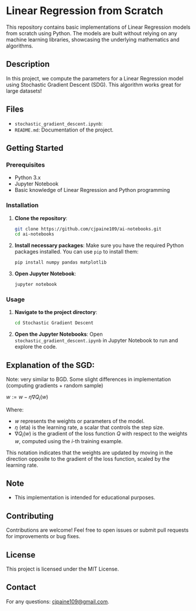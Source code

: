 # Linear Regression from Scratch

This repository contains basic implementations of Linear Regression models from scratch using Python. The models are built without relying on any machine learning libraries, showcasing the underlying mathematics and algorithms.

## Description

In this project, we compute the parameters for a Linear Regression model using Stochastic Gradient Descent (SDG). This algorithm works great for large datasets!

## Files

- `stochastic_gradient_descent.ipynb`:
- `README.md`: Documentation of the project.

## Getting Started

### Prerequisites

- Python 3.x
- Jupyter Notebook
- Basic knowledge of Linear Regression and Python programming

### Installation

1. **Clone the repository**:
    ```bash
    git clone https://github.com/cjpaine109/ai-notebooks.git
    cd ai-notebooks
    ```

2. **Install necessary packages**:
    Make sure you have the required Python packages installed. You can use `pip` to install them:
    ```bash
    pip install numpy pandas matplotlib
    ```

3. **Open Jupyter Notebook**:
    ```bash
    jupyter notebook
    ```

### Usage

1. **Navigate to the project directory**:
    ```bash
    cd Stochastic Gradient Descent
    ```

2. **Open the Jupyter Notebooks**:
    Open `stochastic_gradient_descent.ipynb` in Jupyter Notebook to run and explore the code.

## Explanation of the SGD:

Note: very similar to BGD. Some slight differences in implementation (computing gradients + random sample)

$w := w - \eta \nabla Q_{i}(w)$

Where:
- $w$ represents the weights or parameters of the model.
- $\eta$ (eta) is the learning rate, a scalar that controls the step size.
- $\nabla Q_{i}(w)$ is the gradient of the loss function $Q$ with respect to the weights $w$, computed using the $i$-th training example.

This notation indicates that the weights are updated by moving in the direction opposite to the gradient of the loss function, scaled by the learning rate.

## Note

- This implementation is intended for educational purposes.

## Contributing

Contributions are welcome! Feel free to open issues or submit pull requests for improvements or bug fixes.

## License

This project is licensed under the MIT License.

## Contact

For any questions: cjpaine109@gmail.com.
